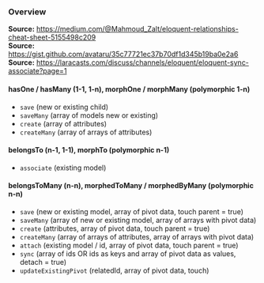 ### Overview
**Source:** https://medium.com/@Mahmoud_Zalt/eloquent-relationships-cheat-sheet-5155498c209  
**Source:** https://gist.github.com/avataru/35c77721ec37b70df1d345b19ba0e2a6  
**Source:** https://laracasts.com/discuss/channels/eloquent/eloquent-sync-associate?page=1  


#### hasOne / hasMany (1-1, 1-n), morphOne / morphMany (polymorphic 1-n)

- `save` (new or existing child)
- `saveMany` (array of models new or existing)
- `create` (array of attributes)
- `createMany` (array of arrays of attributes)

#### belongsTo (n-1, 1-1), morphTo (polymorphic n-1)

- `associate` (existing model)

#### belongsToMany (n-n), morphedToMany / morphedByMany (polymorphic n-n)

- `save` (new or existing model, array of pivot data, touch parent = true)
- `saveMany` (array of new or existing model, array of arrays with pivot data)
- `create` (attributes, array of pivot data, touch parent = true)
- `createMany` (array of arrays of attributes, array of arrays with pivot data)
- `attach` (existing model / id, array of pivot data, touch parent = true)
- `sync` (array of ids OR ids as keys and array of pivot data as values, detach = true)
- `updateExistingPivot` (relatedId, array of pivot data, touch)
